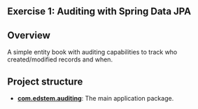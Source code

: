 ## Exercise 1: Auditing with Spring Data JPA

## Overview 
A simple entity book with auditing capabilities to track who created/modified records and when.

## Project structure

*   **[com.edstem.auditing](src/main/java/com/edstem/auditing)**: The main application package.
